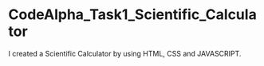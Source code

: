 # CodeAlpha_Task1_Scientific_Calculator
I created a Scientific Calculator by using HTML, CSS and JAVASCRIPT.
